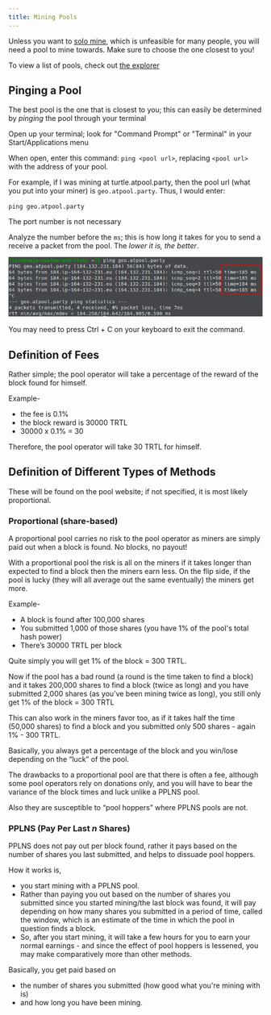 ```yaml
---
title: Mining Pools
---
```


Unless you want to [solo mine](CPU-Solo-Mining), which is unfeasible for many people, you will need a pool to mine towards. Make sure to choose the one closest to you!

To view a list of pools, check out [the explorer](https://explorer.turtlecoin.lol/pools.html)

## Pinging a Pool

The best pool is the one that is closest to you; this can easily be determined by *pinging* the pool through your terminal

Open up your terminal; look for "Command Prompt" or "Terminal" in your Start/Applications menu

When open, enter this command: `ping <pool url>`, replacing `<pool url>` with the address of your pool.

For example, if I was mining at turtle.atpool.party, then the pool url (what you put into your miner) is `geo.atpool.party`. Thus, I would enter:
```
ping geo.atpool.party
```
The port number is not necessary

Analyze the number before the `ms`; this is how long it takes for you to send a receive a packet from the pool. The *lower it is, the better*. 

![ping pool](../../assets/pool-ping.png)

You may need to press Ctrl + C on your keyboard to exit the command.

## Definition of Fees

Rather simple; the pool operator will take a percentage of the reward of the block found for himself.

Example-

- the fee is 0.1%
- the block reward is 30000 TRTL
- 30000 x 0.1% = 30

Therefore, the pool operator will take 30 TRTL for himself.


## Definition of Different Types of Methods

These will be found on the pool website; if not specified, it is most likely proportional.

### Proportional (share-based)

A proportional pool carries no risk to the pool operator as miners are simply paid out when a block is found. No blocks, no payout!

With a proportional pool the risk is all on the miners if it takes longer than expected to find a block then the miners earn less. On the flip side, if the pool is lucky (they will all average out the same eventually) the miners get more.

Example-

- A block is found after 100,000 shares
- You submitted 1,000 of those shares (you have 1% of the pool's total hash power)
- There’s 30000 TRTL per block

Quite simply you will get 1% of the block = 300 TRTL.

Now if the pool has a bad round (a round is the time taken to find a block) and it takes 200,000 shares to find a block (twice as long) and you have submitted 2,000 shares (as you’ve been mining twice as long), you still only get 1% of the block = 300 TRTL

This can also work in the miners favor too, as if it takes half the time (50,000 shares) to find a block and you submitted only 500 shares - again 1% - 300 TRTL.

Basically, you always get a percentage of the block and you win/lose depending on the “luck” of the pool.

The drawbacks to a proportional pool are that there is often a fee, although some pool operators rely on donations only, and you will have to bear the variance of the block times and luck unlike a PPLNS pool.

Also they are susceptible to “pool hoppers” where PPLNS pools are not.

### PPLNS (Pay Per Last *n* Shares)

PPLNS does not pay out per block found, rather it pays based on the number of shares you last submitted, and helps to dissuade pool hoppers.

How it works is,

* you start mining with a PPLNS pool.
* Rather than paying you out based on the number of shares you submitted since you started mining/the last block was found, it will pay depending on how many shares you submitted in a period of time, called the window, which is an estimate of the time in which the pool in question finds a block.
* So, after you start mining, it will take a few hours for you to earn your normal earnings - and since the effect of pool hoppers is lessened, you may make comparatively more than other methods.

Basically, you get paid based on

- the number of shares you submitted (how good what you're mining with is)
- and how long you have been mining.